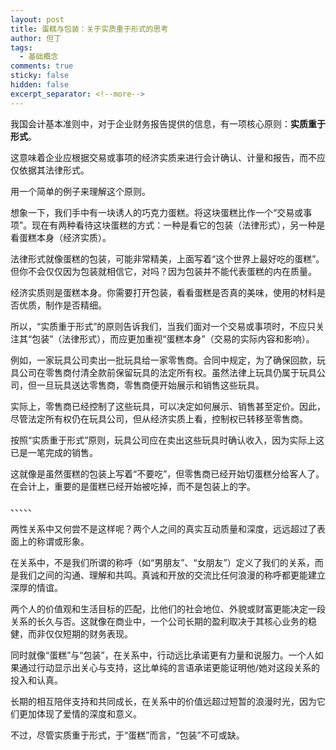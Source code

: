 ```yaml
---
layout: post
title: 蛋糕与包装：关于实质重于形式的思考
author: 但丁
tags:
  - 基础概念
comments: true
sticky: false
hidden: false
excerpt_separator: <!--more-->
---
```

我国会计基本准则中，对于企业财务报告提供的信息，有一项核心原则：**实质重于形式**。

这意味着企业应根据交易或事项的经济实质来进行会计确认、计量和报告，而不应仅依据其法律形式。

用一个简单的例子来理解这个原则。
<!--more-->

想象一下，我们手中有一块诱人的巧克力蛋糕。将这块蛋糕比作一个“交易或事项”。现在有两种看待这块蛋糕的方式：一种是看它的包装（法律形式），另一种是看蛋糕本身（经济实质）。

法律形式就像蛋糕的包装，可能非常精美，上面写着“这个世界上最好吃的蛋糕”。但你不会仅仅因为包装就相信它，对吗？因为包装并不能代表蛋糕的内在质量。

经济实质则是蛋糕本身。你需要打开包装，看看蛋糕是否真的美味，使用的材料是否优质，制作是否精细。

所以，“实质重于形式”的原则告诉我们，当我们面对一个交易或事项时，不应只关注其“包装”（法律形式），而应更加重视“蛋糕本身”（交易的实际内容和影响）。

例如，一家玩具公司卖出一批玩具给一家零售商。合同中规定，为了确保回款，玩具公司在零售商付清全款前保留玩具的法定所有权。虽然法律上玩具仍属于玩具公司，但一旦玩具送达零售商，零售商便开始展示和销售这些玩具。

实际上，零售商已经控制了这些玩具，可以决定如何展示、销售甚至定价。因此，尽管法定所有权仍在玩具公司，但从经济实质上看，控制权已转移至零售商。

按照“实质重于形式”原则，玩具公司应在卖出这些玩具时确认收入，因为实际上这已是一笔完成的销售。

这就像是虽然蛋糕的包装上写着“不要吃”，但零售商已经开始切蛋糕分给客人了。在会计上，重要的是蛋糕已经开始被吃掉，而不是包装上的字。

、、、、、

两性关系中又何尝不是这样呢？两个人之间的真实互动质量和深度，远远超过了表面上的称谓或形象。

在关系中，不是我们所谓的称呼（如“男朋友”、“女朋友”）定义了我们的关系，而是我们之间的沟通、理解和共鸣。真诚和开放的交流比任何浪漫的称呼都更能建立深厚的情谊。

两个人的价值观和生活目标的匹配，比他们的社会地位、外貌或财富更能决定一段关系的长久与否。这就像在商业中，一个公司长期的盈利取决于其核心业务的稳健，而非仅仅短期的财务表现。

同时就像“蛋糕”与“包装”，在关系中，行动远比承诺更有力量和说服力。一个人如果通过行动显示出关心与支持，这比单纯的言语承诺更能证明他/她对这段关系的投入和认真。

长期的相互陪伴支持和共同成长，在关系中的价值远超过短暂的浪漫时光，因为它们更加体现了爱情的深度和意义。

不过，尽管实质重于形式，于“蛋糕”而言，“包装”不可或缺。